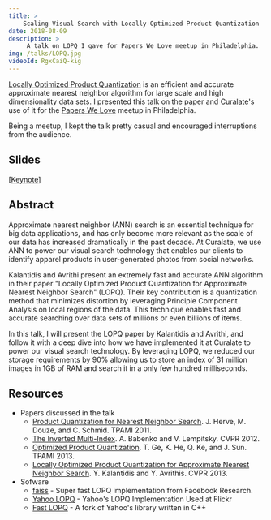 ```yaml
---
title: >
    Scaling Visual Search with Locally Optimized Product Quantization
date: 2018-08-09
description: >
     A talk on LOPQ I gave for Papers We Love meetup in Philadelphia.
img: /talks/LOPQ.jpg
videoId: RgxCaiQ-kig
---
```



[Locally Optimized Product Quantization](http://image.ntua.gr/iva/files/lopq.pdf) is an efficient and accurate approximate nearest neighbor algorithm for large scale and high dimensionality data sets. I presented this talk on the paper and [Curalate](http://www.curalate.com/)'s use of it for the [Papers We Love](https://www.meetup.com/Papers-We-Love-Philadelphia/events/252510571/) meetup in Philadelphia. 

Being a meetup, I kept the talk pretty casual and encouraged interruptions from the audience. 


## Slides
[[Keynote](https://drive.google.com/open?id=1mHNJWw_lYhsJwD-0H0-sdmCxa1tfeICz)]

## Abstract
Approximate nearest neighbor (ANN) search is an essential technique for big data applications, and has only become more relevant as the scale of our data has increased dramatically in the past decade. At Curalate, we use ANN to power our visual search technology that enables our clients to identify apparel products in user-generated photos from social networks.

Kalantidis and Avrithi present an extremely fast and accurate ANN algorithm in their paper "Locally Optimized Product Quantization for Approximate Nearest Neighbor Search" (LOPQ). Their key contribution is a quantization method that minimizes distortion by leveraging Principle Component Analysis on local regions of the data. This technique enables fast and accurate searching over data sets of millions or even billions of items.

In this talk, I will present the LOPQ paper by Kalantidis and Avrithi, and follow it with a deep dive into how we have implemented it at Curalate to power our visual search technology. By leveraging LOPQ, we reduced our storage requirements by 90% allowing us to store an index of 31 million images in 1GB of RAM and search it in a only few hundred milliseconds.


## Resources

* Papers discussed in the talk
  * [Product Quantization for Nearest Neighbor Search](https://lear.inrialpes.fr/pubs/2011/JDS11/jegou_searching_with_quantization.pdf). J. Herve, M. Douze, and C. Schmid. TPAMI 2011.
  * [The Inverted Multi-Index](http://cache-ash04.cdn.yandex.net/download.yandex.ru/company/cvpr2012.pdf). A. Babenko and V. Lempitsky. CVPR 2012.
  * [Optimized Product Quantization](http://kaiminghe.com/publications/pami13opq.pdf). T. Ge, K. He, Q. Ke, and J. Sun. TPAMI 2013.
  * [Locally Optimized Product Quantization for Approximate Nearest Neighbor Search](http://image.ntua.gr/iva/files/lopq.pdf). Y. Kalantidis and Y. Avrithis. CVPR 2013.
* Sofware
  * [faiss](https://github.com/facebookresearch/faiss) - Super fast LOPQ implementation from Facebook Research.
  * [Yahoo LOPQ](https://github.com/yahoo/lopq) - Yahoo's LOPQ Implementation Used at Flickr
  * [Fast LOPQ](https://github.com/dmllr/fast-lopq) - A fork of Yahoo's library written in C++